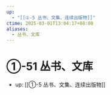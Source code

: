 ```yaml
---
up:
  - "[[①-5 丛书、文集、连续出版物]]"
ctime: 2025-03-01T13:04:17+08:00
aliases:
  - 丛书、文库
---
```


# ①-51 丛书、文库

- up: [[①-5 丛书、文集、连续出版物]]

